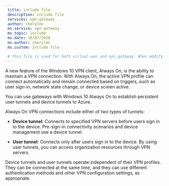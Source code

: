 ```yaml
---
 title: include file
 description: include file
 services: vpn-gateway
 author: cherylmc
 ms.service: vpn-gateway
 ms.topic: include
 ms.date: 10/07/2020
 ms.author: cherylmc
 ms.custom: include file

 # this file is used for both virtual wan and vpn gateway. When modifying, make sure that your changes work for both environments.
---
```


A new feature of the Windows 10 VPN client, Always On, is the ability to maintain a VPN connection. With Always On, the active VPN profile can connect automatically and remain connected based on triggers, such as user sign-in, network state change, or device screen active.

You can use gateways with Windows 10 Always On to establish persistent user tunnels and device tunnels to Azure.

Always On VPN connections include either of two types of tunnels:

* **Device tunnel**: Connects to specified VPN servers before users sign in to the device. Pre-sign-in connectivity scenarios and device management use a device tunnel.

* **User tunnel**: Connects only after users sign in to the device. By using user tunnels, you can access organization resources through VPN servers.

Device tunnels and user tunnels operate independent of their VPN profiles. They can be connected at the same time, and they can use different authentication methods and other VPN configuration settings, as appropriate.
